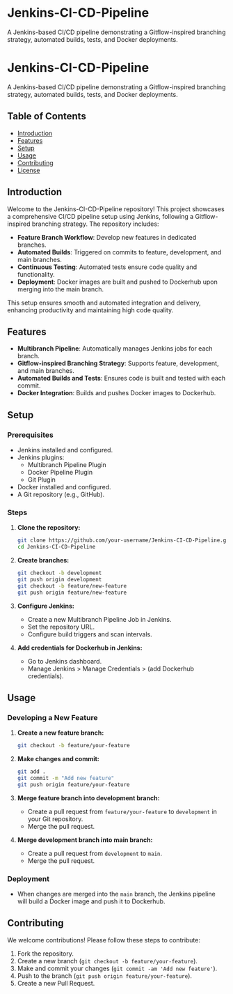 # Jenkins-CI-CD-Pipeline
A Jenkins-based CI/CD pipeline demonstrating a Gitflow-inspired branching strategy, automated builds, tests, and Docker deployments.
# Jenkins-CI-CD-Pipeline

A Jenkins-based CI/CD pipeline demonstrating a Gitflow-inspired branching strategy, automated builds, tests, and Docker deployments.

## Table of Contents

- [Introduction](#introduction)
- [Features](#features)
- [Setup](#setup)
- [Usage](#usage)
- [Contributing](#contributing)
- [License](#license)

## Introduction

Welcome to the Jenkins-CI-CD-Pipeline repository! This project showcases a comprehensive CI/CD pipeline setup using Jenkins, following a Gitflow-inspired branching strategy. The repository includes:

- **Feature Branch Workflow**: Develop new features in dedicated branches.
- **Automated Builds**: Triggered on commits to feature, development, and main branches.
- **Continuous Testing**: Automated tests ensure code quality and functionality.
- **Deployment**: Docker images are built and pushed to Dockerhub upon merging into the main branch.

This setup ensures smooth and automated integration and delivery, enhancing productivity and maintaining high code quality.

## Features

- **Multibranch Pipeline**: Automatically manages Jenkins jobs for each branch.
- **Gitflow-inspired Branching Strategy**: Supports feature, development, and main branches.
- **Automated Builds and Tests**: Ensures code is built and tested with each commit.
- **Docker Integration**: Builds and pushes Docker images to Dockerhub.

## Setup

### Prerequisites

- Jenkins installed and configured.
- Jenkins plugins:
  - Multibranch Pipeline Plugin
  - Docker Pipeline Plugin
  - Git Plugin
- Docker installed and configured.
- A Git repository (e.g., GitHub).

### Steps

1. **Clone the repository:**

    ```bash
    git clone https://github.com/your-username/Jenkins-CI-CD-Pipeline.git
    cd Jenkins-CI-CD-Pipeline
    ```

2. **Create branches:**

    ```bash
    git checkout -b development
    git push origin development
    git checkout -b feature/new-feature
    git push origin feature/new-feature
    ```

3. **Configure Jenkins:**

   - Create a new Multibranch Pipeline Job in Jenkins.
   - Set the repository URL.
   - Configure build triggers and scan intervals.

4. **Add credentials for Dockerhub in Jenkins:**

   - Go to Jenkins dashboard.
   - Manage Jenkins > Manage Credentials > (add Dockerhub credentials).

## Usage

### Developing a New Feature

1. **Create a new feature branch:**

    ```bash
    git checkout -b feature/your-feature
    ```

2. **Make changes and commit:**

    ```bash
    git add .
    git commit -m "Add new feature"
    git push origin feature/your-feature
    ```

3. **Merge feature branch into development branch:**

   - Create a pull request from `feature/your-feature` to `development` in your Git repository.
   - Merge the pull request.

4. **Merge development branch into main branch:**

   - Create a pull request from `development` to `main`.
   - Merge the pull request.

### Deployment

- When changes are merged into the `main` branch, the Jenkins pipeline will build a Docker image and push it to Dockerhub.

## Contributing

We welcome contributions! Please follow these steps to contribute:

1. Fork the repository.
2. Create a new branch (`git checkout -b feature/your-feature`).
3. Make and commit your changes (`git commit -am 'Add new feature'`).
4. Push to the branch (`git push origin feature/your-feature`).
5. Create a new Pull Request.

